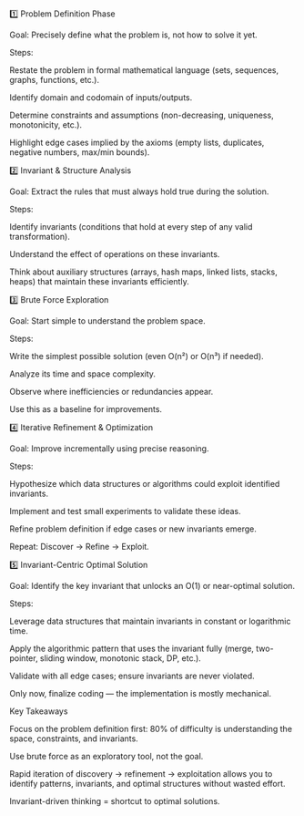 1️⃣ Problem Definition Phase

Goal: Precisely define what the problem is, not how to solve it yet.

Steps:

Restate the problem in formal mathematical language (sets, sequences, graphs, functions, etc.).

Identify domain and codomain of inputs/outputs.

Determine constraints and assumptions (non-decreasing, uniqueness, monotonicity, etc.).

Highlight edge cases implied by the axioms (empty lists, duplicates, negative numbers, max/min bounds).

2️⃣ Invariant & Structure Analysis

Goal: Extract the rules that must always hold true during the solution.

Steps:

Identify invariants (conditions that hold at every step of any valid transformation).

Understand the effect of operations on these invariants.

Think about auxiliary structures (arrays, hash maps, linked lists, stacks, heaps) that maintain these invariants efficiently.

3️⃣ Brute Force Exploration

Goal: Start simple to understand the problem space.

Steps:

Write the simplest possible solution (even O(n²) or O(n³) if needed).

Analyze its time and space complexity.

Observe where inefficiencies or redundancies appear.

Use this as a baseline for improvements.

4️⃣ Iterative Refinement & Optimization

Goal: Improve incrementally using precise reasoning.

Steps:

Hypothesize which data structures or algorithms could exploit identified invariants.

Implement and test small experiments to validate these ideas.

Refine problem definition if edge cases or new invariants emerge.

Repeat: Discover → Refine → Exploit.

5️⃣ Invariant-Centric Optimal Solution

Goal: Identify the key invariant that unlocks an O(1) or near-optimal solution.

Steps:

Leverage data structures that maintain invariants in constant or logarithmic time.

Apply the algorithmic pattern that uses the invariant fully (merge, two-pointer, sliding window, monotonic stack, DP, etc.).

Validate with all edge cases; ensure invariants are never violated.

Only now, finalize coding — the implementation is mostly mechanical.

Key Takeaways

Focus on the problem definition first: 80% of difficulty is understanding the space, constraints, and invariants.

Use brute force as an exploratory tool, not the goal.

Rapid iteration of discovery → refinement → exploitation allows you to identify patterns, invariants, and optimal structures without wasted effort.

Invariant-driven thinking = shortcut to optimal solutions.
